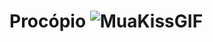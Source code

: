 # Procópio ![MuaKissGIF](https://github.com/user-attachments/assets/cce0fb1d-f04b-41db-8784-e89487ab3b8f)


<!--
**vitorprocopio75/vitorprocopio75** is a ✨ _special_ ✨ repository because its `README.md` (this file) appears on your GitHub profile.

Tenho 17 anos, nasci em Barueri e comecei a programar há pouco tempo. Apesar de estar no início da minha jornada na programação, sou apaixonado por tecnologia e determinado a evoluir todos os dias. Um dos meus maiores sonhos é trabalhar como programador fora do Brasil. Atualmente tenho inglês básico, mas estou estudando para melhorar e alcançar esse objetivo.
